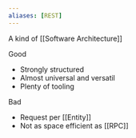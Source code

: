 ```yaml
---
aliases: [REST]
---
```


A kind of [[Software Architecture]]

Good
- Strongly structured
- Almost universal and versatil
- Plenty of tooling

Bad
- Request per [[Entity]]
- Not as space efficient as [[RPC]]